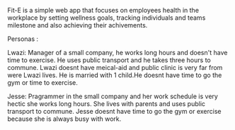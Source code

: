 Fit-E is a simple web app that focuses on employees health in the workplace by setting wellness goals, tracking individuals and teams milestone and also achieving their achivements.


Personas :

Lwazi: Manager of a small company, he works long hours and doesn't have time to exercise. He uses public transport and he takes three hours to commune. Lwazi doesnt have meical-aid and public clinic is very far from were Lwazi lives. He is married with 1 child.He doesnt have time to go the gym or time to exercise. 

Jesse: Pragrammer in the small company and her work schedule is very hectic she works long hours. She lives with parents and uses public transport to commune. Jesse doesnt have time to go the gym or exercise because she is always busy with work.  
